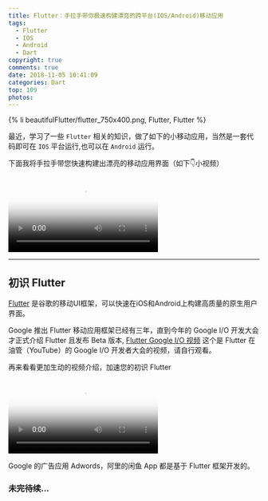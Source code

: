 ```yaml
---
title: Flutter：手拉手带你极速构建漂亮的跨平台(IOS/Android)移动应用
tags:
  - Flutter
  - IOS
  - Android
  - Dart
copyright: true
comments: true
date: 2018-11-05 10:41:09
categories: Dart
top: 109
photos:
---
```


{% li beautifulFlutter/flutter_750x400.png, Flutter, Flutter %}

最近，学习了一些 `Flutter` 相关的知识，做了如下的小移动应用，当然是一套代码即可在 `IOS` 平台运行,也可以在 `Android` 运行。

下面我将手拉手带您快速构建出漂亮的移动应用界面（如下👇小视频）

<video id="flutter" class="video-js vjs-default-skin" controls preload="auto" poster="https://cdn.lishaoy.net/flutter_start/flutter5.1.png"
    data-setup="{'example_option':true}">
    <source src="https://cdn.lishaoy.net/flutter_start/flutter7.mp4" type='video/mp4' />
</video>

<hr />

<!-- more -->

## 初识 Flutter

[Flutter](https://flutterchina.club) 是谷歌的移动UI框架，可以快速在iOS和Android上构建高质量的原生用户界面。

Google 推出 Flutter 移动应用框架已经有三年，直到今年的 Google I/O 开发大会才正式介绍 Flutter 且发布 Beta 版本, [Flutter Google I/O 视频](https://www.youtube.com/watch?v=w2TcYP8qiRI) 这个是 Flutter 在油管（YouTube）的 Google I/O 开发者大会的视频，请自行观看。

再来看看更加生动的视频介绍，加速您的初识 Flutter

<video id="IntroducingFlutter" class="video-js vjs-default-skin" controls preload="auto" poster="https://cdn.lishaoy.net/beautifulFlutter/IntroducingFlutter1.png"
    data-setup="{'example_option':true}">
    <source src="https://cdn.lishaoy.net/beautifulFlutter/IntroducingFlutter.mp4" type='video/mp4' />
</video>

Google 的广告应用 Adwords，阿里的闲鱼 App 都是基于 Flutter 框架开发的。
### 未完待续...